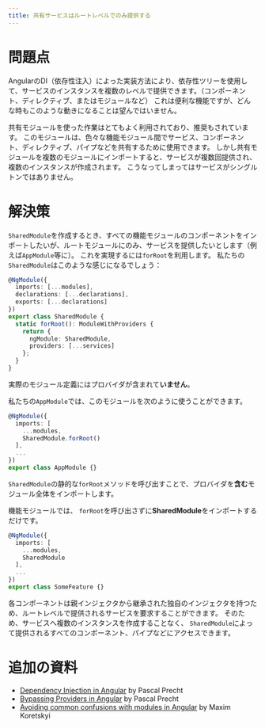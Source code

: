 ```yaml
---
title: 共有サービスはルートレベルでのみ提供する
---
```


# 問題点

AngularのDI（依存性注入）によった実装方法により、依存性ツリーを使用して、サービスのインスタンスを複数のレベルで提供できます。（コンポーネント、ディレクティブ、またはモジュールなど）
これは便利な機能ですが、どんな時もこのような動きになることは望んではいません。

共有モジュールを使った作業はとてもよく利用されており、推奨もされています。
このモジュールは、色々な機能モジュール間でサービス、コンポーネント、ディレクティブ、パイプなどを共有するために使用できます。
しかし共有モジュールを複数のモジュールにインポートすると、サービスが複数回提供され、複数のインスタンスが作成されます。
こうなってしまってはサービスがシングルトンではありません。

# 解決策

`SharedModule`を作成するとき、すべての機能モジュールのコンポーネントをインポートしたいが、ルートモジュールにのみ、サービスを提供したいとします（例えば`AppModule`等に）。
これを実現するには`forRoot`を利用します。
私たちの `SharedModule`はこのような感じになるでしょう：

```ts
@NgModule({
  imports: [...modules],
  declarations: [...declarations],
  exports: [...declarations]
})
export class SharedModule {
  static forRoot(): ModuleWithProviders {
    return {
      ngModule: SharedModule,
      providers: [...services]
    };
  }
}
```

実際のモジュール定義にはプロバイダが含まれて**いません**。

私たちの`AppModule`では、このモジュールを次のように使うことができます。

```ts
@NgModule({
  imports: [
    ...modules,
    SharedModule.forRoot()
  ],
  ...
})
export class AppModule {}
```

`SharedModule`の静的な`forRoot`メソッドを呼び出すことで、プロバイダを**含む**モジュール全体をインポートします。

機能モジュールでは、 `forRoot`を呼び出さずに**SharedModule**をインポートするだけです。

```ts
@NgModule({
  imports: [
    ...modules,
    SharedModule
  ],
  ...
})
export class SomeFeature {}
```

各コンポーネントは親インジェクタから継承された独自のインジェクタを持つため、ルートレベルで提供されるサービスを要求することができます。
そのため、サービスへ複数のインスタンスを作成することなく、 `SharedModule`によって提供されるすべてのコンポーネント、パイプなどにアクセスできます。

# 追加の資料

- [Dependency Injection in Angular](https://blog.thoughtram.io/angular/2015/05/18/dependency-injection-in-angular-2.html) by Pascal Precht
- [Bypassing Providers in Angular](https://blog.thoughtram.io/angular/2016/09/14/bypassing-providers-in-angular-2.html) by Pascal Precht
- [Avoiding common confusions with modules in Angular](https://blog.angularindepth.com/avoiding-common-confusions-with-modules-in-angular-ada070e6891f) by Maxim Koretskyi
